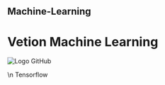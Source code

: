## Machine-Learning
# Vetion Machine Learning
![Logo GitHub](https://github.githubassets.com/images/modules/logos_page/GitHub-Mark.png)

\n Tensorflow

